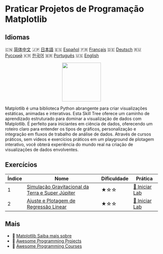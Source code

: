 # Praticar Projetos de Programação Matplotlib

## Idiomas

🇨🇳 [简体中文](README_zh.md) 🇯🇵 [日本語](README_ja.md) 🇪🇸 [Español](README_es.md) 🇫🇷 [Français](README_fr.md) 🇩🇪 [Deutsch](README_de.md) 🇷🇺 [Русский](README_ru.md) 🇰🇷 [한국어](README_ko.md) 🇧🇷 [Português](README_pt.md) 🇺🇸 [English](README.md) 

<div align="center">
<img width="128px" src="https://file.labex.io/path/6PDQ0G40CdCX.png">
</div>

Matplotlib é uma biblioteca Python abrangente para criar visualizações estáticas, animadas e interativas. Esta Skill Tree oferece um caminho de aprendizado estruturado para dominar a visualização de dados com Matplotlib. É perfeito para iniciantes em ciência de dados, oferecendo um roteiro claro para entender os tipos de gráficos, personalização e integração em fluxos de trabalho de análise de dados. Através de cursos práticos, sem vídeos e exercícios práticos em um playground de plotagem interativo, você obterá experiência do mundo real na criação de visualizações de dados envolventes.

## Exercícios

|   Índice | Nome                                                                                                                                        | Dificuldade   | Prática                                                                                                   |
|----------|---------------------------------------------------------------------------------------------------------------------------------------------|---------------|-----------------------------------------------------------------------------------------------------------|
|        1 | [Simulação Gravitacional da Terra e Super Júpiter](https://labex.io/pt/courses/project-gravitational-simulation-of-earth-and-super-jupiter) | ★☆☆           | [🚀 Iniciar Lab](https://labex.io/pt/courses/project-gravitational-simulation-of-earth-and-super-jupiter) |
|        2 | [Ajuste e Plotagem de Regressão Linear](https://labex.io/pt/courses/project-linear-regression-fitting-and-plotting)                         | ★☆☆           | [🚀 Iniciar Lab](https://labex.io/pt/courses/project-linear-regression-fitting-and-plotting)              |

## Mais

- 🔗 [Matplotlib Saiba mais sobre](https://labex.io/pt/skilltrees/matplotlib)
- 🔗 [Awesome Programming Projects](https://github.com/labex-labs/awesome-programming-projects)
- 🔗 [Awesome Programming Courses](https://github.com/labex-labs/awesome-programming-courses)

